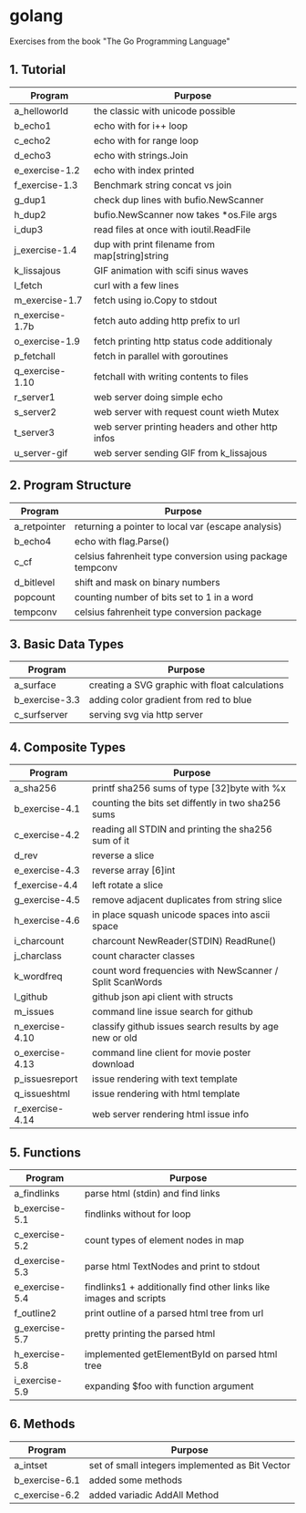 # golang

Exercises from the book "The Go Programming Language"


## 1. Tutorial

Program              | Purpose
---                  | ---
a_helloworld         | the classic with unicode possible
b_echo1              | echo with for i++ loop
c_echo2              | echo with for range loop
d_echo3              | echo with strings.Join
e_exercise-1.2       | echo with index printed
f_exercise-1.3       | Benchmark string concat vs join
g_dup1               | check dup lines with bufio.NewScanner
h_dup2               | bufio.NewScanner now takes *os.File args
i_dup3               | read files at once with ioutil.ReadFile
j_exercise-1.4       | dup with print filename from map[string]string
k_lissajous          | GIF animation with scifi sinus waves
l_fetch              | curl with a few lines
m_exercise-1.7       | fetch using io.Copy to stdout
n_exercise-1.7b      | fetch auto adding http prefix to url
o_exercise-1.9       | fetch printing http status code additionaly
p_fetchall           | fetch in parallel with goroutines
q_exercise-1.10      | fetchall with writing contents to files
r_server1            | web server doing simple echo
s_server2            | web server with request count wieth Mutex
t_server3            | web server printing headers and other http infos
u_server-gif         | web server sending GIF from k\_lissajous


## 2. Program Structure

Program              | Purpose
---                  | ---
a_retpointer         | returning a pointer to local var (escape analysis)
b_echo4              | echo with flag.Parse()
c_cf                 | celsius fahrenheit type conversion using package tempconv
d_bitlevel           | shift and mask on binary numbers
popcount             | counting number of bits set to 1 in a word
tempconv             | celsius fahrenheit type conversion package


## 3. Basic Data Types

Program              | Purpose
---                  | ---
a_surface            | creating a SVG graphic with float calculations
b_exercise-3.3       | adding color gradient from red to blue
c_surfserver         | serving svg via http server


## 4. Composite Types

Program              | Purpose
---                  | ---
a_sha256             | printf sha256 sums of type [32]byte with %x
b_exercise-4.1       | counting the bits set diffently in two sha256 sums
c_exercise-4.2       | reading all STDIN and printing the sha256 sum of it
d_rev                | reverse a slice
e_exercise-4.3       | reverse array [6]int
f_exercise-4.4       | left rotate a slice
g_exercise-4.5       | remove adjacent duplicates from string slice
h_exercise-4.6       | in place squash unicode spaces into ascii space
i_charcount          | charcount NewReader(STDIN) ReadRune()
j_charclass          | count character classes
k_wordfreq           | count word frequencies with NewScanner / Split ScanWords
l_github             | github json api client with structs
m_issues             | command line issue search for github
n_exercise-4.10      | classify github issues search results by age new or old
o_exercise-4.13      | command line client for movie poster download
p_issuesreport       | issue rendering with text template
q_issueshtml         | issue rendering with html template
r_exercise-4.14      | web server rendering html issue info


## 5. Functions

Program              | Purpose
---                  | ---
a_findlinks          | parse html (stdin) and find links
b_exercise-5.1       | findlinks without for loop
c_exercise-5.2       | count types of element nodes in map
d_exercise-5.3       | parse html TextNodes and print to stdout
e_exercise-5.4       | findlinks1 + additionally find other links like images and scripts
f_outline2           | print outline of a parsed html tree from url
g_exercise-5.7       | pretty printing the parsed html
h_exercise-5.8       | implemented getElementById on parsed html tree
i_exercise-5.9       | expanding $foo with function argument


## 6. Methods

Program              | Purpose
---                  | ---
a_intset             | set of small integers implemented as Bit Vector
b_exercise-6.1       | added some methods
c_exercise-6.2       | added variadic AddAll Method
